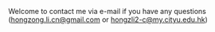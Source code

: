 Welcome to contact me via e-mail if you have any questions (hongzong.li.cn@gmail.com or hongzli2-c@my.cityu.edu.hk)

